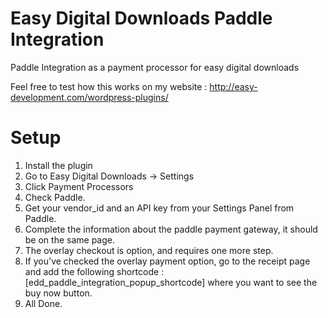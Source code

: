 # Easy Digital Downloads Paddle Integration
Paddle Integration as a payment processor for easy digital downloads

Feel free to test how this works on my website : http://easy-development.com/wordpress-plugins/

# Setup
1. Install the plugin
2. Go to Easy Digital Downloads -> Settings
3. Click Payment Processors
4. Check Paddle.
5. Get your vendor_id and an API key from your Settings Panel from Paddle.
6. Complete the information about the paddle payment gateway, it should be on the same page.
7. The overlay checkout is option, and requires one more step.
8. If you've checked the overlay payment option, go to the receipt page and add the following shortcode : [edd_paddle_integration_popup_shortcode] where you want to see the buy now button.
9. All Done.
